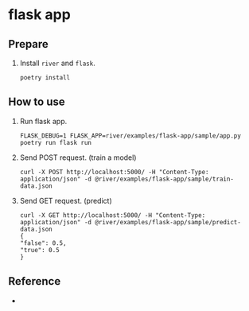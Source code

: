 # flask app

## Prepare

1. Install `river` and `flask`.

    ```
    poetry install
    ```

## How to use

1. Run flask app.

    ```
    FLASK_DEBUG=1 FLASK_APP=river/examples/flask-app/sample/app.py poetry run flask run
    ```

1. Send POST request. (train a model)

    ```
    curl -X POST http://localhost:5000/ -H "Content-Type: application/json" -d @river/examples/flask-app/sample/train-data.json
    ```

1. Send GET request. (predict)

    ```
    curl -X GET http://localhost:5000/ -H "Content-Type: application/json" -d @river/examples/flask-app/sample/predict-data.json
    {
    "false": 0.5,
    "true": 0.5
    }
    ```

## Reference

-
